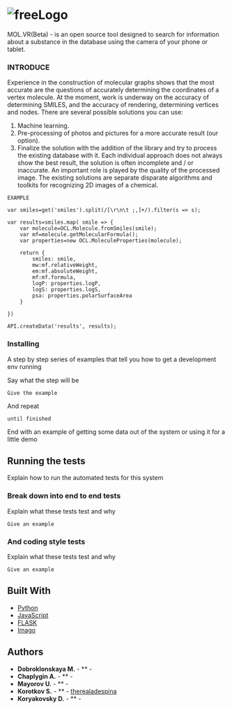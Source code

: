 # ![freeLogo](https://user-images.githubusercontent.com/49564849/68621524-05391080-04e1-11ea-907f-c0314c61416f.jpeg)

MOL.VR(Beta) - is an open source tool designed to search for information about a substance in the database using the camera of your phone or tablet.
 
### INTRODUCE

Experience in the construction of molecular graphs shows that the most accurate are the questions of accurately determining the coordinates of a vertex molecule.
At the moment, work is underway on the accuracy of determining SMILES, and the accuracy of rendering, determining vertices and nodes.
There are several possible solutions you can use:
1) Machine learning.
2) Pre-processing of photos and pictures for a more accurate result (our option).
3) Finalize the solution with the addition of the library and try to process the existing database with it.
Each individual approach does not always show the best result, the solution is often incomplete and / or inaccurate. An important role is played by the quality of the processed image.
The existing solutions are separate disparate algorithms and toolkits for recognizing 2D images of a chemical.

```
EXAMPLE

var smiles=get('smiles').split(/[\r\n\t ;,]+/).filter(s => s);

var results=smiles.map( smile => {
    var molecule=OCL.Molecule.fromSmiles(smile);
    var mf=molecule.getMolecularFormula();
    var properties=new OCL.MoleculeProperties(molecule);
    
    return {
        smiles: smile,
        mw:mf.relativeWeight,
        em:mf.absoluteWeight,
        mf:mf.formula,
        logP: properties.logP,
        logS: properties.logS,
        psa: properties.polarSurfaceArea
    }
    
})

API.createData('results', results);

```


### Installing

A step by step series of examples that tell you how to get a development env running

Say what the step will be

```
Give the example
```

And repeat

```
until finished
```

End with an example of getting some data out of the system or using it for a little demo

## Running the tests

Explain how to run the automated tests for this system

### Break down into end to end tests

Explain what these tests test and why

```
Give an example
```

### And coding style tests

Explain what these tests test and why

```
Give an example
```

## Built With

* [Python](https://www.python.org/)
* [JavaScript](https://www.javascript.com/)
* [FLASK](https://www.palletsprojects.com/p/flask/)
* [Imago](https://lifescience.opensource.epam.com/imago/imago_console.html)


## Authors

* **Dobroklonskaya M.** - ** - [](https://github.com/PurpleBooth)
* **Chaplygin A.** - ** - [](https://github.com/PurpleBooth)
* **Mayorov U.** - ** - [](https://github.com/PurpleBooth)
* **Korotkov S.** - ** - [therealadespina](https://github.com/therealadespina)
* **Koryakovsky D.** - ** - [](https://github.com/PurpleBooth)
